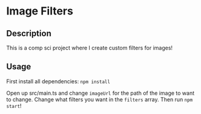 
# Image Filters

## Description

This is a comp sci project where I create custom filters for images!

## Usage

First install all dependencies: `npm install`

Open up src/main.ts and change `imageUrl` for the path of the image to want to change. Change what filters you want in the `filters` array. Then run `npm start`!